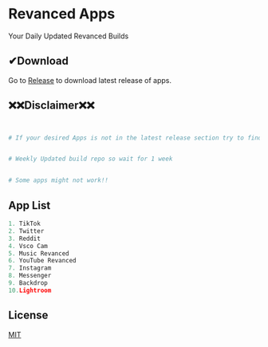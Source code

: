 # Revanced Apps

Your Daily Updated Revanced Builds

## ✔Download

Go to [Release](https://github.com/AdibSadman192/revanced-Apps/releases) to download latest release of apps.



## ❌❌Disclaimer❌❌ 

```python


# If your desired Apps is not in the latest release section try to find it in older releases


# Weekly Updated build repo so wait for 1 week


# Some apps might not work!!
```

## App List
```python
1. TikTok
2. Twitter
3. Reddit
4. Vsco Cam
5. Music Revanced
6. YouTube Revanced
7. Instagram
8. Messenger
9. Backdrop
10.Lightroom
```



## License

[MIT](https://choosealicense.com/licenses/mit/)

